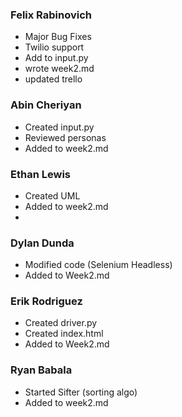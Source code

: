 ### Felix Rabinovich ###
- Major Bug Fixes
- Twilio support
- Add to input.py 
- wrote week2.md
- updated trello

### Abin Cheriyan ###
- Created input.py
- Reviewed personas
- Added to week2.md

### Ethan Lewis ###
- Created UML
- Added to week2.md
- 
### Dylan Dunda ###
- Modified code (Selenium Headless)
- Added to Week2.md

### Erik Rodriguez ###
- Created driver.py 
- Created index.html
- Added to Week2.md

### Ryan Babala ###
- Started Sifter (sorting algo)
- Added to week2.md
